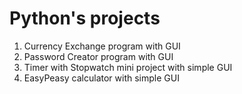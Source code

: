 # Python's projects

1. Currency Exchange program with GUI
2. Password Creator program with GUI
3. Timer with Stopwatch mini project with simple GUI
4. EasyPeasy calculator with simple GUI